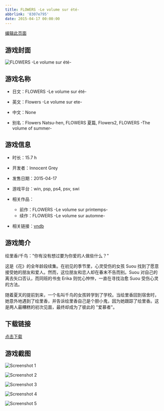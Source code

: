 ```yaml
---
title: FLOWERS -Le volume sur été-
abbrlink: '8307e795'
date: 2015-04-17 00:00:00
---
```

[编辑此页面](https://github.com/ACG-3/ADV3-source/blob/main/source/_posts/FLOWERS%20-Le%20volume%20sur%20%C3%A9t%C3%A9-.md)

## 游戏封面

![FLOWERS -Le volume sur été-](https://pan.timero.xyz/d/onedrive/img_lib_001/FLOWERS%20-Le%20volume%20sur%20%C3%A9t%C3%A9-_cover.avif)


## 游戏名称

- 日文：FLOWERS -Le volume sur été-
- 英文：Flowers -Le volume sur ete-
- 中文：None

- 别名：Flowers Natsu-hen, FLOWERS 夏篇, Flowers2, FLOWERS -The volume of summer-


## 游戏信息

- 时长：15.7 h
- 开发者：Innocent Grey
- 发售日期：2015-04-17
- 游戏平台：win, psp, ps4, psv, swi
- 相关作品：
   - 前作：FLOWERS -Le volume sur printemps-
   - 续作：FLOWERS -Le volume sur automne-

- 相关链接：[vndb](https://vndb.org/v15395)


## 游戏简介

绘里香/千鸟："你有没有想过要为你爱的人做些什么？"

这是《花》的全年龄段续集。在初见的季节里，心灵受伤的女孩 Suou 找到了愿意接受她的朋友和爱人。然而，这位朋友和恋人却在春末不告而别。Suou 对自己的离去矢口否认，而同班的书虫 Erika 则忧心忡忡，一直在寻找治愈 Suou 受伤心灵的方法。

随着夏天的提前到来，一个名叫千鸟的女孩转学到了学校。当绘里香回到宿舍时，她意外地遇到了绘里香，并告诉绘里香自己是个胆小鬼，因为她跟踪了绘里香。这是两人最糟糕的初次见面，最终却成为了彼此的 "爱慕者"。




## 下载链接

[点击下载](https://pan.timero.xyz/onedrive/adv_lib_001/FLOWERS%20-Le%20volume%20sur%20%C3%A9t%C3%A9-)


## 游戏截图


![Screenshot 1](https://pan.timero.xyz/d/onedrive/img_lib_001/FLOWERS%20-Le%20volume%20sur%20%C3%A9t%C3%A9-_Screenshot_1.avif)

![Screenshot 2](https://pan.timero.xyz/d/onedrive/img_lib_001/FLOWERS%20-Le%20volume%20sur%20%C3%A9t%C3%A9-_Screenshot_2.avif)

![Screenshot 3](https://pan.timero.xyz/d/onedrive/img_lib_001/FLOWERS%20-Le%20volume%20sur%20%C3%A9t%C3%A9-_Screenshot_3.avif)

![Screenshot 4](https://pan.timero.xyz/d/onedrive/img_lib_001/FLOWERS%20-Le%20volume%20sur%20%C3%A9t%C3%A9-_Screenshot_4.avif)

![Screenshot 5](https://pan.timero.xyz/d/onedrive/img_lib_001/FLOWERS%20-Le%20volume%20sur%20%C3%A9t%C3%A9-_Screenshot_5.avif)

